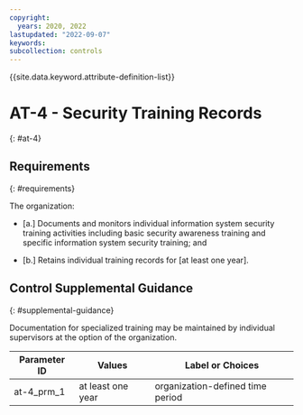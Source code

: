 ```yaml
---
copyright:
  years: 2020, 2022
lastupdated: "2022-09-07"
keywords: 
subcollection: controls
---
```



{{site.data.keyword.attribute-definition-list}}


# AT-4 - Security Training Records
{: #at-4}

## Requirements
{: #requirements}

The organization:

- \[a.\] Documents and monitors individual information system security training activities including basic security awareness training and specific information system security training; and

- \[b.\] Retains individual training records for [at least one year].

## Control Supplemental Guidance
{: #supplemental-guidance}

Documentation for specialized training may be maintained by individual supervisors at the option of the organization.

| Parameter ID | Values | Label or Choices |
|---|---|---|
| at-4_prm_1 | at least one year | organization-defined time period |


